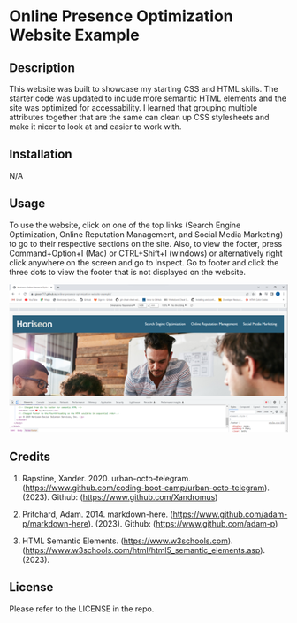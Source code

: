# Online Presence Optimization Website Example

## Description

This website was built to showcase my starting CSS and HTML skills. The starter code was updated to include more semantic HTML elements and the site was optimized for accessability. I learned that grouping multiple attributes together that are the same can clean up CSS stylesheets and make it nicer to look at and easier to work with.

## Installation

N/A

## Usage

To use the website, click on one of the top links (Search Engine Optimization, Online Reputation Management, and Social Media Marketing) to go to their respective sections on the site. Also, to view the footer, press Command+Option+I (Mac) or CTRL+Shift+I (windows) or alternatively right click anywhere on the screen and go to Inspect. Go to footer and click the three dots to view the footer that is not displayed on the website.

![image of deployed website with inspect pulled up to show the footer](https://github.com/Gixxer777/online-presence-optimization-website-example/blob/main/assets/images/screenshotofwebsite.png)

## Credits 

1. Rapstine, Xander. 2020. urban-octo-telegram. (https://www.github.com/coding-boot-camp/urban-octo-telegram). (2023).
Github: (https://www.github.com/Xandromus)

2. Pritchard, Adam. 2014. markdown-here. (https://www.github.com/adam-p/markdown-here). (2023).
Github: (https://www.github.com/adam-p)

3. HTML Semantic Elements. (https://www.w3schools.com). (https://www.w3schools.com/html/html5_semantic_elements.asp). (2023).


## License

Please refer to the LICENSE in the repo.
